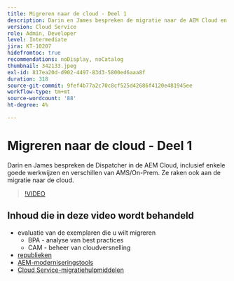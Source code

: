 ```yaml
---
title: Migreren naar de cloud - Deel 1
description: Darin en James bespreken de migratie naar de AEM Cloud en demonstreren een aantal technieken en best practices.
version: Cloud Service
role: Admin, Developer
level: Intermediate
jira: KT-10207
hidefromtoc: true
recommendations: noDisplay, noCatalog
thumbnail: 342133.jpeg
exl-id: 817ea20d-d902-4497-83d3-5800ed6aaa8f
duration: 318
source-git-commit: 9fef4b77a2c70c8cf525d42686f4120e481945ee
workflow-type: tm+mt
source-wordcount: '88'
ht-degree: 4%

---
```


# Migreren naar de cloud - Deel 1

Darin en James bespreken de Dispatcher in de AEM Cloud, inclusief enkele goede werkwijzen en verschillen van AMS/On-Prem. Ze raken ook aan de migratie naar de cloud.

>[!VIDEO](https://video.tv.adobe.com/v/342133?quality=12&learn=on)

## Inhoud die in deze video wordt behandeld

+ evaluatie van de exemplaren die u wilt migreren
   + BPA - analyse van best practices
   + CAM - beheer van cloudversnelling
+ [republieken](https://github.com/chetanmeh/oak-console-scripts/tree/master/src/main/groovy/repostats)
+ [AEM-moderniseringstools](https://opensource.adobe.com/aem-modernize-tools/)
+ [Cloud Service-migratiehulpmiddelen](https://github.com/adobe/aem-cloud-service-source-migration)
